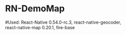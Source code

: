 # RN-DemoMap

#Used:
React-Native 0.54.0-rc.3, 
react-native-geocoder,  
react-native-map 0.20.1, 
fire-base 

